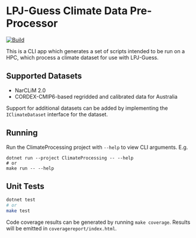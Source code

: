 # LPJ-Guess Climate Data Pre-Processor

[![Build](https://github.com/hie-dave/ClimateProcessing/actions/workflows/build-test.yml/badge.svg?branch=master)](https://github.com/hie-dave/ClimateProcessing/actions)

This is a CLI app which generates a set of scripts intended to be run on a HPC,
which process a climate dataset for use with LPJ-Guess.

## Supported Datasets

- NarCLiM 2.0
- CORDEX-CMIP6-based regridded and calibrated data for Australia

Support for additional datasets can be added by implementing the
`IClimateDataset` interface for the dataset.

## Running

Run the ClimateProcessing project with `--help` to view CLI arguments. E.g.

```
dotnet run --project ClimateProcessing -- --help
# or
make run -- --help
```

## Unit Tests

```bash
dotnet test
# or
make test
```

Code coverage results can be generated by running `make coverage`.
Results will be emitted in `coveragereport/index.html`.
